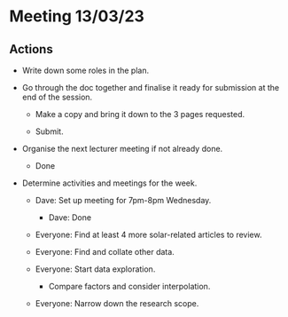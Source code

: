 # Meeting 13/03/23

## Actions

-   Write down some roles in the plan.

-   Go through the doc together and finalise it ready for submission at
     the end of the session.

    -   Make a copy and bring it down to the 3 pages requested.

    -   Submit.

-   Organise the next lecturer meeting if not already done.

    -   Done

-   Determine activities and meetings for the week.

    -   Dave: Set up meeting for 7pm-8pm Wednesday.

        -   Dave: Done

    -   Everyone: Find at least 4 more solar-related articles to review.

    -   Everyone: Find and collate other data.

    -   Everyone: Start data exploration.

        -   Compare factors and consider interpolation.

    -   Everyone: Narrow down the research scope.
